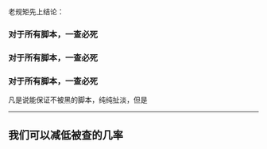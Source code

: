老规矩先上结论：

### 对于所有脚本，一查必死

### 对于所有脚本，一查必死

### 对于所有脚本，一查必死

 

凡是说能保证不被黑的脚本，纯纯扯淡，但是

***

## 我们可以减低被查的几率

